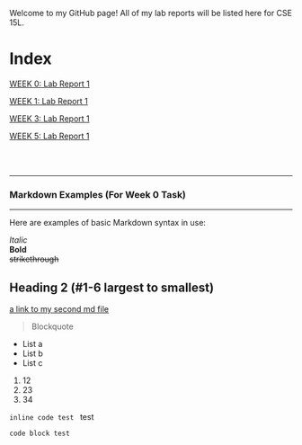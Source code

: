 Welcome to my GitHub page! All of my lab reports will be listed here for CSE 15L.


# Index
[WEEK 0: Lab Report 1](https://quantiumtech.github.io/cse15l-lab-reports/lab-report-1-week-0.html)

[WEEK 1: Lab Report 1](https://quantiumtech.github.io/cse15l-lab-reports/Week-1-Lab-Report_1.html)

[WEEK 3: Lab Report 1](https://quantiumtech.github.io/cse15l-lab-reports/Week-3-Lab-Report_1.html)

[WEEK 5: Lab Report 1](https://quantiumtech.github.io/cse15l-lab-reports/Week-5-Lab-Report_1.html)

<br />
<br />

---

###  Markdown Examples (For Week 0 Task)
---  
Here are examples of basic Markdown syntax in use:

*Italic*   
**Bold**  
~~strikethrough~~
## Heading 2 (#1-6 largest to smallest)
[a link to my second md file](https://quantiumtech.github.io/cse15l-lab-reports/test.html)

>Blockquote  

* List a
* List b
* List c

1. 12
2. 23
3. 34


`inline code test ` test

 
```
code block test
```
